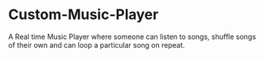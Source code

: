 # Custom-Music-Player
A Real time Music Player where someone can listen to songs, shuffle songs of their own and can loop a particular song on repeat. 
